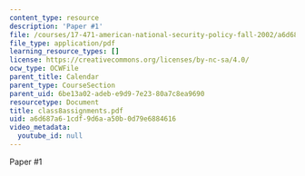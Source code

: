 ```yaml
---
content_type: resource
description: 'Paper #1'
file: /courses/17-471-american-national-security-policy-fall-2002/a6d687a61cdf9d6aa50b0d79e6884616_class8assignments.pdf
file_type: application/pdf
learning_resource_types: []
license: https://creativecommons.org/licenses/by-nc-sa/4.0/
ocw_type: OCWFile
parent_title: Calendar
parent_type: CourseSection
parent_uid: 6be13a02-adeb-e9d9-7e23-80a7c8ea9690
resourcetype: Document
title: class8assignments.pdf
uid: a6d687a6-1cdf-9d6a-a50b-0d79e6884616
video_metadata:
  youtube_id: null
---
```

Paper #1